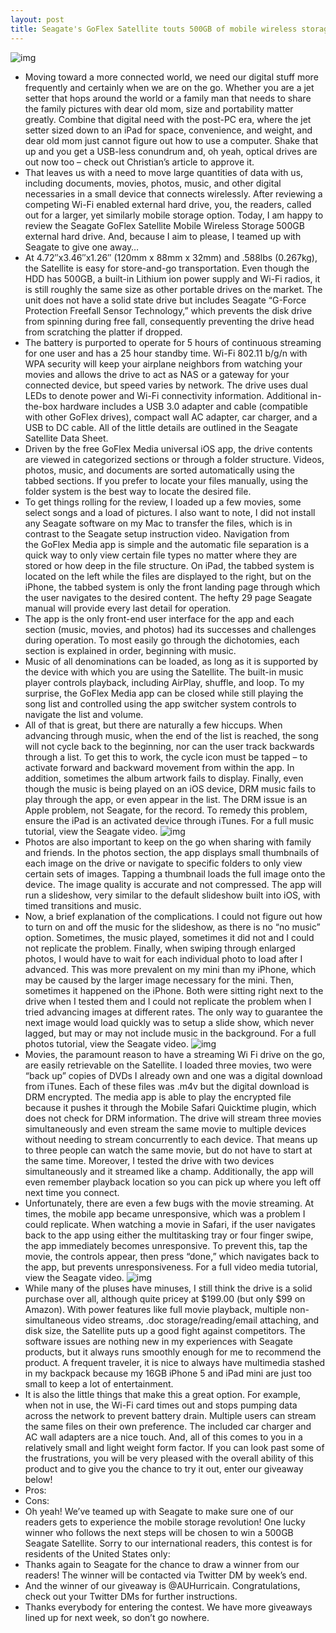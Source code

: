 ```yaml
---
layout: post
title: Seagate's GoFlex Satellite touts 500GB of mobile wireless storage [review and giveaway]
---
```

![img](http://media.idownloadblog.com/wp-content/uploads/2012/11/Satellite-WiFi.jpg)
* Moving toward a more connected world, we need our digital stuff more frequently and certainly when we are on the go. Whether you are a jet setter that hops around the world or a family man that needs to share the family pictures with dear old mom, size and portability matter greatly. Combine that digital need with the post-PC era, where the jet setter sized down to an iPad for space, convenience, and weight, and dear old mom just cannot figure out how to use a computer. Shake that up and you get a USB-less conundrum and, oh yeah, optical drives are out now too – check out Christian’s article to approve it.
* That leaves us with a need to move large quantities of data with us, including documents, movies, photos, music, and other digital necessaries in a small device that connects wirelessly. After reviewing a competing Wi-Fi enabled external hard drive, you, the readers, called out for a larger, yet similarly mobile storage option. Today, I am happy to review the Seagate GoFlex Satellite Mobile Wireless Storage 500GB external hard drive. And, because I aim to please, I teamed up with Seagate to give one away…
* At 4.72″x3.46″x1.26″ (120mm x 88mm x 32mm) and .588lbs (0.267kg), the Satellite is easy for store-and-go transportation. Even though the HDD has 500GB, a built-in Lithium ion power supply and Wi-Fi radios, it is still roughly the same size as other portable drives on the market. The unit does not have a solid state drive but includes Seagate “G-Force Protection Freefall Sensor Technology,” which prevents the disk drive from spinning during free fall, consequently preventing the drive head from scratching the platter if dropped.
* The battery is purported to operate for 5 hours of continuous streaming for one user and has a 25 hour standby time. Wi-Fi 802.11 b/g/n with WPA security will keep your airplane neighbors from watching your movies and allows the drive to act as NAS or a gateway for your connected device, but speed varies by network. The drive uses dual LEDs to denote power and Wi-Fi connectivity information. Additional in-the-box hardware includes a USB 3.0 adapter and cable (compatible with other GoFlex drives), compact wall AC adapter, car charger, and a USB to DC cable. All of the little details are outlined in the Seagate Satellite Data Sheet.
* Driven by the free GoFlex Media universal iOS app, the drive contents are viewed in categorized sections or through a folder structure. Videos, photos, music, and documents are sorted automatically using the tabbed sections. If you prefer to locate your files manually, using the folder system is the best way to locate the desired file.
* To get things rolling for the review, I loaded up a few movies, some select songs and a load of pictures. I also want to note, I did not install any Seagate software on my Mac to transfer the files, which is in contrast to the Seagate setup instruction video. Navigation from the GoFlex Media app is simple and the automatic file separation is a quick way to only view certain file types no matter where they are stored or how deep in the file structure. On iPad, the tabbed system is located on the left while the files are displayed to the right, but on the iPhone, the tabbed system is only the front landing page through which the user navigates to the desired content. The hefty 29 page Seagate manual will provide every last detail for operation.
* The app is the only front-end user interface for the app and each section (music, movies, and photos) had its successes and challenges during operation. To most easily go through the dichotomies, each section is explained in order, beginning with music.
* Music of all denominations can be loaded, as long as it is supported by the device with which you are using the Satellite. The built-in music player controls playback, including AirPlay, shuffle, and loop. To my surprise, the GoFlex Media app can be closed while still playing the song list and controlled using the app switcher system controls to navigate the list and volume.
* All of that is great, but there are naturally a few hiccups. When advancing through music, when the end of the list is reached, the song will not cycle back to the beginning, nor can the user track backwards through a list. To get this to work, the cycle icon must be tapped – to activate forward and backward movement from within the app. In addition, sometimes the album artwork fails to display. Finally, even though the music is being played on an iOS device, DRM music fails to play through the app, or even appear in the list. The DRM issue is an Apple problem, not Seagate, for the record. To remedy this problem, ensure the iPad is an activated device through iTunes. For a full music tutorial, view the Seagate video.
![img](http://media.idownloadblog.com/wp-content/uploads/2012/11/Satellite-Music.png)
* Photos are also important to keep on the go when sharing with family and friends. In the photos section, the app displays small thumbnails of each image on the drive or navigate to specific folders to only view certain sets of images. Tapping a thumbnail loads the full image onto the device. The image quality is accurate and not compressed. The app will run a slideshow, very similar to the default slideshow built into iOS, with timed transitions and music.
* Now, a brief explanation of the complications. I could not figure out how to turn on and off the music for the slideshow, as there is no “no music” option. Sometimes, the music played, sometimes it did not and I could not replicate the problem. Finally, when swiping through enlarged photos, I would have to wait for each individual photo to load after I advanced. This was more prevalent on my mini than my iPhone, which may be caused by the larger image necessary for the mini. Then, sometimes it happened on the iPhone. Both were sitting right next to the drive when I tested them and I could not replicate the problem when I tried advancing images at different rates. The only way to guarantee the next image would load quickly was to setup a slide show, which never lagged, but may or may not include music in the background. For a full photos tutorial, view the Seagate video.
![img](http://media.idownloadblog.com/wp-content/uploads/2012/11/Satellite-Photos.png)
* Movies, the paramount reason to have a streaming Wi Fi drive on the go, are easily retrievable on the Satellite. I loaded three movies, two were “back up” copies of DVDs I already own and one was a digital download from iTunes. Each of these files was .m4v but the digital download is DRM encrypted. The media app is able to play the encrypted file because it pushes it through the Mobile Safari Quicktime plugin, which does not check for DRM information. The drive will stream three movies simultaneously and even stream the same movie to multiple devices without needing to stream concurrently to each device. That means up to three people can watch the same movie, but do not have to start at the same time. Moreover, I tested the drive with two devices simultaneously and it streamed like a champ. Additionally, the app will even remember playback location so you can pick up where you left off next time you connect.
* Unfortunately, there are even a few bugs with the movie streaming. At times, the mobile app became unresponsive, which was a problem I could replicate. When watching a movie in Safari, if the user navigates back to the app using either the multitasking tray or four finger swipe, the app immediately becomes unresponsive. To prevent this, tap the movie, the controls appear, then press “done,” which navigates back to the app, but prevents unresponsiveness. For a full video media tutorial, view the Seagate video.
![img](http://media.idownloadblog.com/wp-content/uploads/2012/11/Satellite-Videos.png)
* While many of the pluses have minuses, I still think the drive is a solid purchase over all, although quite pricey at $199.00 (but only $99 on Amazon). With power features like full movie playback, multiple non-simultaneous video streams, .doc storage/reading/email attaching, and disk size, the Satellite puts up a good fight against competitors. The software issues are nothing new in my experiences with Seagate products, but it always runs smoothly enough for me to recommend the product. A frequent traveler, it is nice to always have multimedia stashed in my backpack because my 16GB iPhone 5 and iPad mini are just too small to keep a lot of entertainment.
* It is also the little things that make this a great option. For example, when not in use, the Wi-Fi card times out and stops pumping data across the network to prevent battery drain. Multiple users can stream the same files on their own preference. The included car charger and AC wall adapters are a nice touch. And, all of this comes to you in a relatively small and light weight form factor. If you can look past some of the frustrations, you will be very pleased with the overall ability of this product and to give you the chance to try it out, enter our giveaway below!
* Pros:
* Cons:
* Oh yeah! We’ve teamed up with Seagate to make sure one of our readers gets to experience the mobile storage revolution! One lucky winner who follows the next steps will be chosen to win a 500GB Seagate Satellite. Sorry to our international readers, this contest is for residents of the United States only:
* Thanks again to Seagate for the chance to draw a winner from our readers! The winner will be contacted via Twitter DM by week’s end.
* And the winner of our giveaway is @AUHurricain. Congratulations, check out your Twitter DMs for further instructions.
* Thanks everybody for entering the contest. We have more giveaways lined up for next week, so don’t go nowhere.

